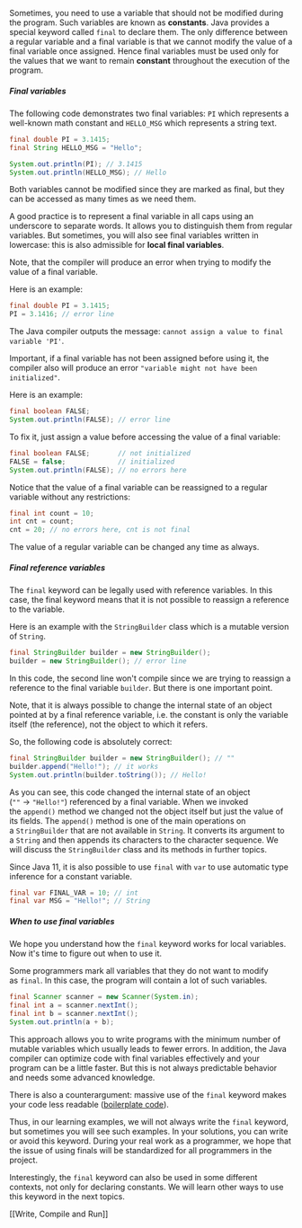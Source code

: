 Sometimes, you need to use a variable that should not be modified during the program. Such variables are known as **constants**. Java provides a special keyword called `final` to declare them. The only difference between a regular variable and a final variable is that we cannot modify the value of a final variable once assigned. Hence final variables must be used only for the values that we want to remain **constant** throughout the execution of the program.

##### Final variables

The following code demonstrates two final variables: `PI` which represents a well-known math constant and `HELLO_MSG` which represents a string text.

```java
final double PI = 3.1415;
final String HELLO_MSG = "Hello";

System.out.println(PI); // 3.1415
System.out.println(HELLO_MSG); // Hello
```

Both variables cannot be modified since they are marked as final, but they can be accessed as many times as we need them.

A good practice is to represent a final variable in all caps using an underscore to separate words. It allows you to distinguish them from regular variables. But sometimes, you will also see final variables written in lowercase: this is also admissible for **local final variables**.

Note, that the compiler will produce an error when trying to modify the value of a final variable.

Here is an example:

```java
final double PI = 3.1415;
PI = 3.1416; // error line
```

The Java compiler outputs the message: `cannot assign a value to final variable 'PI'`.

Important, if a final variable has not been assigned before using it, the compiler also will produce an error `"variable might not have been initialized"`.

Here is an example:

```java
final boolean FALSE;
System.out.println(FALSE); // error line
```

To fix it, just assign a value before accessing the value of a final variable:

```java
final boolean FALSE;       // not initialized
FALSE = false;             // initialized
System.out.println(FALSE); // no errors here
```

Notice that the value of a final variable can be reassigned to a regular variable without any restrictions:

```java
final int count = 10;
int cnt = count;
cnt = 20; // no errors here, cnt is not final
```

The value of a regular variable can be changed any time as always.

##### Final reference variables

The `final` keyword can be legally used with reference variables. In this case, the final keyword means that it is not possible to reassign a reference to the variable.

Here is an example with the `StringBuilder` class which is a mutable version of `String`.

```java
final StringBuilder builder = new StringBuilder();
builder = new StringBuilder(); // error line
```

In this code, the second line won't compile since we are trying to reassign a reference to the final variable `builder`. But there is one important point.

Note, that it is always possible to change the internal state of an object pointed at by a final reference variable, i.e. the constant is only the variable itself (the reference), not the object to which it refers.

So, the following code is absolutely correct:

```java
final StringBuilder builder = new StringBuilder(); // ""
builder.append("Hello!"); // it works
System.out.println(builder.toString()); // Hello!
```

As you can see, this code changed the internal state of an object (`""` → `"Hello!"`) referenced by a final variable. When we invoked the `append()` method we changed not the object itself but just the value of its fields. The `append()` method is one of the main operations on a `StringBuilder` that are not available in `String`. It converts its argument to a `String` and then appends its characters to the character sequence. We will discuss the `StringBuilder` class and its methods in further topics.

Since Java 11, it is also possible to use `final` with `var` to use automatic type inference for a constant variable.

```java
final var FINAL_VAR = 10; // int
final var MSG = "Hello!"; // String
```

##### When to use final variables

We hope you understand how the `final` keyword works for local variables. Now it's time to figure out when to use it.

Some programmers mark all variables that they do not want to modify as `final`. In this case, the program will contain a lot of such variables.

```java
final Scanner scanner = new Scanner(System.in);
final int a = scanner.nextInt();
final int b = scanner.nextInt();
System.out.println(a + b);
```

This approach allows you to write programs with the minimum number of mutable variables which usually leads to fewer errors. In addition, the Java compiler can optimize code with final variables effectively and your program can be a little faster. But this is not always predictable behavior and needs some advanced knowledge.

There is also a counterargument: massive use of the `final` keyword makes your code less readable ([boilerplate code](https://en.wikipedia.org/wiki/Boilerplate_code)).

Thus, in our learning examples, we will not always write the `final` keyword, but sometimes you will see such examples. In your solutions, you can write or avoid this keyword. During your real work as a programmer, we hope that the issue of using finals will be standardized for all programmers in the project.

Interestingly, the `final` keyword can also be used in some different contexts, not only for declaring constants. We will learn other ways to use this keyword in the next topics.

[[Write, Compile and Run]]
